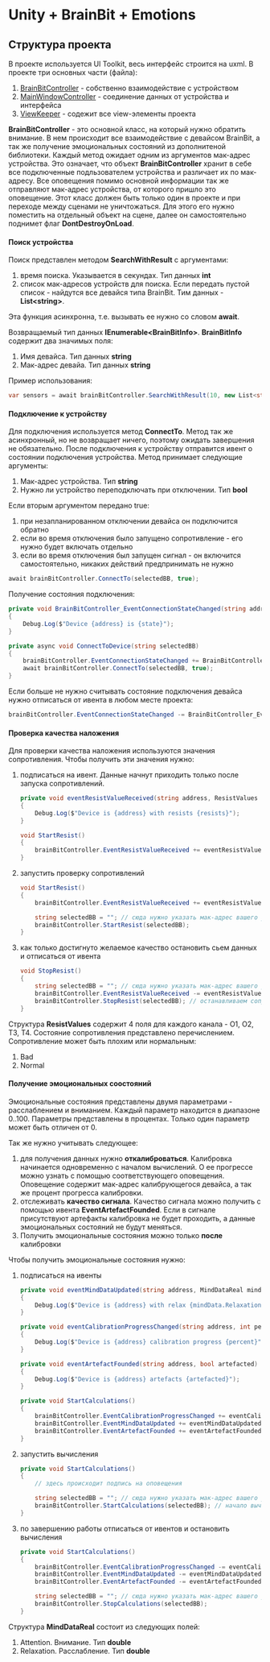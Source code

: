 # Unity + BrainBit + Emotions

## Структура проекта

В проекте используется UI Toolkit, весь интерфейс строится на uxml. В проекте три основных части (файла):
 1. [BrainBitController](https://gitlab.com/neurosdk2/cybergarden2024/-/blob/main/students/UnitySample/Assets/Scripts/BrainBitController.cs?ref_type=heads) - собственно взаимодействие с устройством
 2. [MainWindowController](https://gitlab.com/neurosdk2/cybergarden2024/-/blob/main/students/UnitySample/Assets/Scripts/MainWindowController.cs?ref_type=heads) - соединение данных от устройства и интерфейса
 3. [ViewKeeper](https://gitlab.com/neurosdk2/cybergarden2024/-/blob/main/students/UnitySample/Assets/Scripts/ViewKeeper.cs?ref_type=heads) - содежит все view-элементы проекта

**BrainBitController** - это основной класс, на который нужно обратить внимание. В нем происходит все взаимодействие с девайсом BrainBit, а так же получение эмоциональных состояний из дополнитеной библиотеки. Каждый метод ожидает одним из аргументов мак-адрес устройства. Это означает, что объект **BrainBitController** хранит в себе все подключенные подльзователем устройства и различает их по мак-адресу. Все оповещения помимо основной информации так же отправляют мак-адрес устройства, от которого пришло это оповещение. Этот класс должен быть только один в проекте и при переходе между сценами не уничтожаться. Для этого его нужно поместить на отдельный объект на сцене, далее он самостоятельно поднимет флаг **DontDestroyOnLoad**.

#### Поиск устройства

Поиск представлен методом **SearchWithResult** с аргументами:

1. время поиска. Указывается в секундах. Тип данных **int**
2. список мак-адресов устройств для поиска. Если передать пустой список - найдутся все девайся типа BrainBit. Тим данных - **List\<string\>**.

Эта функция асинхронна, т.е. вызывать ее нужно со словом **await**.

Возвращаемый тип данных **IEnumerable\<BrainBitInfo\>**. **BrainBitInfo** содержит два значимых поля:
 1. Имя девайса. Тип данных **string**
 2. Мак-адрес девайа. Тип данных **string**

Пример использования:

```cs
var sensors = await brainBitController.SearchWithResult(10, new List<string>());
``` 

#### Подключение к устройству

Для подключения используется метод **ConnectTo**. Метод так же асинхронный, но не возвращает ничего, поэтому ожидать завершения не обязательно. После подключения к устройству отправится ивент о состоянии подключения устройства. Метод принимает следующие аргументы:

 1. Мак-адрес устройства. Тип **string**
 2. Нужно ли устройство переподключать при отключении. Тип **bool**

Если вторым аргументом передано true:
 1. при незапланированном отключении девайса он подключится обратно
 2. если во время отключения было запущено сопротивление - его нужно будет включать отдельно
 3. если во время отключения был запущен сигнал - он включится самостоятельно, никаких действий предпринимать не нужно

```cs
await brainBitController.ConnectTo(selectedBB, true);
```

Получение состояния подключения:

```cs
private void BrainBitController_EventConnectionStateChanged(string address, ConnectionState state)
{
    Debug.Log($"Device {address} is {state}");
}

private async void ConnectToDevice(string selectedBB)
{
    brainBitController.EventConnectionStateChanged += BrainBitController_EventConnectionStateChanged; 
    await brainBitController.ConnectTo(selectedBB, true);
}
```

Если больше не нужно считывать состояние подключения девайса нужно отписаться от ивента в любом месте проекта:

```cs
brainBitController.EventConnectionStateChanged -= BrainBitController_EventConnectionStateChanged; 
```

#### Проверка качества наложения

Для проверки качества наложения используются значения сопротивления. Чтобы получить эти значения нужно:
 1. подписаться на ивент. Данные начнут приходить только после запуска сопротивлений.

    ```cs
    private void eventResistValueReceived(string address, ResistValues resists)
    {
        Debug.Log($"Device is {address} with resists {resists}");
    }

    void StartResist() 
    {
        brainBitController.EventResistValueReceived += eventResistValueReceived; 
    }
    ```

 2. запустить проверку сопротивлений

    ```cs
    void StartResist() 
    {
        brainBitController.EventResistValueReceived += eventResistValueReceived; 

        string selectedBB = ""; // сюда нужно указать мак-адрес вашего устройства
        brainBitController.StartResist(selectedBB);
    }
    ```

 3. как только достигнуто желаемое качество остановить сьем данных и отписаться от ивента

    ```cs
    void StopResist()
    {
        string selectedBB = ""; // сюда нужно указать мак-адрес вашего устройства
        brainBitController.EventResistValueReceived -= eventResistValueReceived; // отписываемся от ивента
        brainBitController.StopResist(selectedBB); // останавливаем сопротивление
    }
    ```

Структура **ResistValues** содержит 4 поля для каждого канала - O1, O2, T3, T4. Состояние сопротивления представлено перечислением. Сопротивление может быть плохим или нормальным:
 
 1. Bad
 2. Normal

#### Получение эмоциональных соостояний

Эмоциональные состояния представлены двумя параметрами - расслаблением и вниманием. Каждый параметр находится в диапазоне 0..100. Параметры представлены в процентах. Только один параметр может быть отличен от 0.

Так же нужно учитывать следующее:
1. для получения данных нужно **откалиброваться**. Калибровка начинается одновременно с началом вычислений. О ее прогрессе можно узнать с помощью соответствующего оповещения. Оповещение содержит мак-адрес калибрующегося девайса, а так же процент прогресса калибровки.
2. отслеживать **качество сигнала**. Качество сигнала можно получить с помощью ивента **EventArtefactFounded**. Если в сигнале присутствуют артефакты калибровка не будет проходить, а данные эмоциональных состояний не будут меняться.
3. Получить эмоциональные состояния можно только **после** калибровки

Чтобы получить эмоциональные состояния нужно:

1. подписаться на ивенты

    ```cs
    private void eventMindDataUpdated(string address, MindDataReal mindData)
    {
        Debug.Log($"Device is {address} with relax {mindData.Relaxation} and attention {mindData.Attention}");
    }

    private void eventCalibrationProgressChanged(string address, int percent)
    {
        Debug.Log($"Device is {address} calibration progress {percent}");
    }
    
    private void eventArtefactFounded(string address, bool artefacted)
    {
        Debug.Log($"Device is {address} artefacts {artefacted}");
    }

    private void StartCalculations()
    {
        brainBitController.EventCalibrationProgressChanged += eventCalibrationProgressChanged; // оповещение о состоянии калибровки
        brainBitController.EventMindDataUpdated += eventMindDataUpdated; // оповещение об изменении эмоциональных состояний
        brainBitController.EventArtefactFounded += eventArtefactFounded; // оповещение о  плохои качестве сигнала
    }
    ```

2. запустить вычисления

    ```cs
    private void StartCalculations()
    {
        // здесь происходит подпись на оповещения

        string selectedBB = ""; // сюда нужно указать мак-адрес вашего устройства
        brainBitController.StartCalculations(selectedBB); // начало вычислений
    }
    ```
3. по завершению работы отписаться от ивентов и остановить вычисления

    ```cs
    private void StartCalculations()
    {
        brainBitController.EventCalibrationProgressChanged -= eventCalibrationProgressChanged; // оповещение о состоянии калибровки
        brainBitController.EventMindDataUpdated -= eventMindDataUpdated; // оповещение об изменении эмоциональных состояний
        brainBitController.EventArtefactFounded -= eventArtefactFounded; // оповещение о  плохои качестве сигнала

        string selectedBB = ""; // сюда нужно указать мак-адрес вашего устройства
        brainBitController.StopCalculations(selectedBB);
    }
    ```

Структура **MindDataReal** состоит из следующих полей:
 1. Attention. Внимание. Тип **double**
 2. Relaxation. Расслабление. Тип **double**


